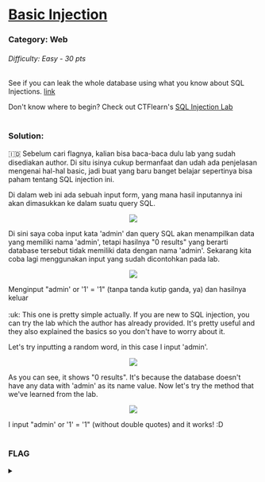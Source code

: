 # [Basic Injection](https://ctflearn.com/challenge/88)
### Category: Web
###### Difficulty: Easy - 30 pts

See if you can leak the whole database using what you know about SQL Injections. [link](https://web.ctflearn.com/web4/)

Don't know where to begin? Check out CTFlearn's [SQL Injection Lab](https://ctflearn.com/lab/sql-injection-part-1)
<br><br>
### Solution:
:indonesia: Sebelum cari flagnya, kalian bisa baca-baca dulu lab yang sudah disediakan author. Di situ isinya cukup bermanfaat dan udah ada penjelasan mengenai hal-hal basic, jadi buat yang baru banget belajar sepertinya bisa paham tentang SQL injection ini.

Di dalam web ini ada sebuah input form, yang mana hasil inputannya ini akan dimasukkan ke dalam suatu query SQL. 
<p align="center">
    <img src="https://github.com/ftiannisa/writeup/blob/main/media/ctfl-bi1.png?raw=true"/>
</p>
Di sini saya coba input kata 'admin' dan query SQL akan menampilkan data yang memiliki nama 'admin', tetapi hasilnya "0 results" yang berarti database tersebut tidak memiliki data dengan nama 'admin'.
Sekarang kita coba lagi menggunakan input yang sudah dicontohkan pada lab.
<p align="center">
    <img src="https://github.com/ftiannisa/writeup/blob/main/media/ctfl-bi-result.png?raw=true"/>
</p>
Menginput "admin' or '1' = '1" (tanpa tanda kutip ganda, ya) dan hasilnya keluar
<br>
<br>
:uk: This one is pretty simple actually. If you are new to SQL injection, you can try the lab which the author has already provided. It's pretty useful and they also explained the basics so you don't have to worry about it.

Let's try inputting a random word, in this case I input 'admin'.
<p align="center">
    <img src="https://github.com/ftiannisa/writeup/blob/main/media/ctfl-bi1.png?raw=true"/>
</p>
As you can see, it shows "0 results". It's because the database doesn't have any data with 'admin' as its name value. Now let's try the method that we've learned from the lab.
<p align="center">
    <img src="https://github.com/ftiannisa/writeup/blob/main/media/ctfl-bi-result.png?raw=true"/>
</p>
I input "admin' or '1' = '1" (without double quotes) and it works! :D
<br><br>

### FLAG

<details>
  <summary></summary>
  
  CTFlearn{th4t_is_why_you_n33d_to_sanitiz3_inputs}
</details>
